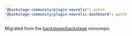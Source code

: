 ```yaml
---
'@backstage-community/plugin-newrelic': patch
'@backstage-community/plugin-newrelic-dashboard': patch
---
```


Migrated from the [backstage/backstage](https://github.com/backstage/backstage) monorepo.
